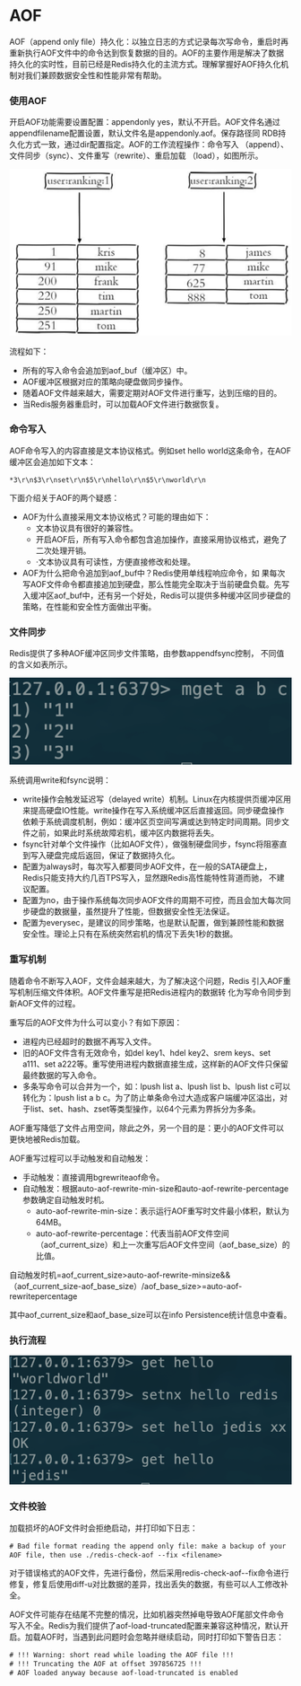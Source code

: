 # AOF

AOF（append only file）持久化：以独立日志的方式记录每次写命令，重启时再重新执行AOF文件中的命令达到恢复数据的目的。AOF的主要作用是解决了数据持久化的实时性，目前已经是Redis持久化的主流方式。理解掌握好AOF持久化机制对我们兼顾数据安全性和性能非常有帮助。

### 使用AOF

开启AOF功能需要设置配置：appendonly yes，默认不开启。AOF文件名通过appendfilename配置设置，默认文件名是appendonly.aof。保存路径同 RDB持久化方式一致，通过dir配置指定。AOF的工作流程操作：命令写入 （append）、文件同步（sync）、文件重写（rewrite）、重启加载 （load），如图所示。

![](../.gitbook/assets/image%20%2850%29.png)

流程如下：

* 所有的写入命令会追加到aof\_buf（缓冲区）中。
* AOF缓冲区根据对应的策略向硬盘做同步操作。
* 随着AOF文件越来越大，需要定期对AOF文件进行重写，达到压缩的目的。
* 当Redis服务器重启时，可以加载AOF文件进行数据恢复。

### 命令写入

AOF命令写入的内容直接是文本协议格式。例如set hello world这条命令，在AOF缓冲区会追加如下文本：

```text
*3\r\n$3\r\nset\r\n$5\r\nhello\r\n$5\r\nworld\r\n
```

下面介绍关于AOF的两个疑惑：

* AOF为什么直接采用文本协议格式？可能的理由如下：
  * 文本协议具有很好的兼容性。
  * 开启AOF后，所有写入命令都包含追加操作，直接采用协议格式，避免了二次处理开销。
  * ·文本协议具有可读性，方便直接修改和处理。
* AOF为什么把命令追加到aof\_buf中？Redis使用单线程响应命令，如 果每次写AOF文件命令都直接追加到硬盘，那么性能完全取决于当前硬盘负载。先写入缓冲区aof\_buf中，还有另一个好处，Redis可以提供多种缓冲区同步硬盘的策略，在性能和安全性方面做出平衡。

### 文件同步

Redis提供了多种AOF缓冲区同步文件策略，由参数appendfsync控制， 不同值的含义如表所示。

![](../.gitbook/assets/image%20%288%29.png)

系统调用write和fsync说明：

* write操作会触发延迟写（delayed write）机制。Linux在内核提供页缓冲区用来提高硬盘IO性能。write操作在写入系统缓冲区后直接返回。同步硬盘操作依赖于系统调度机制，例如：缓冲区页空间写满或达到特定时间周期。同步文件之前，如果此时系统故障宕机，缓冲区内数据将丢失。
* fsync针对单个文件操作（比如AOF文件），做强制硬盘同步，fsync将阻塞直到写入硬盘完成后返回，保证了数据持久化。
* 配置为always时，每次写入都要同步AOF文件，在一般的SATA硬盘上，Redis只能支持大约几百TPS写入，显然跟Redis高性能特性背道而驰， 不建议配置。
* 配置为no，由于操作系统每次同步AOF文件的周期不可控，而且会加大每次同步硬盘的数据量，虽然提升了性能，但数据安全性无法保证。
* 配置为everysec，是建议的同步策略，也是默认配置，做到兼顾性能和数据安全性。理论上只有在系统突然宕机的情况下丢失1秒的数据。

### 重写机制

随着命令不断写入AOF，文件会越来越大，为了解决这个问题，Redis 引入AOF重写机制压缩文件体积。AOF文件重写是把Redis进程内的数据转 化为写命令同步到新AOF文件的过程。

重写后的AOF文件为什么可以变小？有如下原因：

* 进程内已经超时的数据不再写入文件。
* 旧的AOF文件含有无效命令，如del key1、hdel key2、srem keys、set a111、set a222等。重写使用进程内数据直接生成，这样新的AOF文件只保留最终数据的写入命令。
* 多条写命令可以合并为一个，如：lpush list a、lpush list b、lpush list c可以转化为：lpush list a b c。为了防止单条命令过大造成客户端缓冲区溢出，对于list、set、hash、zset等类型操作，以64个元素为界拆分为多条。

AOF重写降低了文件占用空间，除此之外，另一个目的是：更小的AOF文件可以更快地被Redis加载。

AOF重写过程可以手动触发和自动触发：

* 手动触发：直接调用bgrewriteaof命令。
* 自动触发：根据auto-aof-rewrite-min-size和auto-aof-rewrite-percentage参数确定自动触发时机。
  * auto-aof-rewrite-min-size：表示运行AOF重写时文件最小体积，默认为64MB。
  * auto-aof-rewrite-percentage：代表当前AOF文件空间 （aof\_current\_size）和上一次重写后AOF文件空间（aof\_base\_size）的比值。

自动触发时机=aof\_current\_size&gt;auto-aof-rewrite-minsize&&（aof\_current\_size-aof\_base\_size）/aof\_base\_size&gt;=auto-aof-rewritepercentage

其中aof\_current\_size和aof\_base\_size可以在info Persistence统计信息中查看。

### 执行流程

![](../.gitbook/assets/image%20%2851%29.png)

### 文件校验

加载损坏的AOF文件时会拒绝启动，并打印如下日志：

```text
# Bad file format reading the append only file: make a backup of your AOF file, then use ./redis-check-aof --fix <filename>
```

对于错误格式的AOF文件，先进行备份，然后采用redis-check-aof--fix命令进行修复，修复后使用diff-u对比数据的差异，找出丢失的数据，有些可以人工修改补全。

AOF文件可能存在结尾不完整的情况，比如机器突然掉电导致AOF尾部文件命令写入不全。Redis为我们提供了aof-load-truncated配置来兼容这种情况，默认开启。加载AOF时，当遇到此问题时会忽略并继续启动，同时打印如下警告日志：

```text
# !!! Warning: short read while loading the AOF file !!!
# !!! Truncating the AOF at offset 397856725 !!!
# AOF loaded anyway because aof-load-truncated is enabled
```



